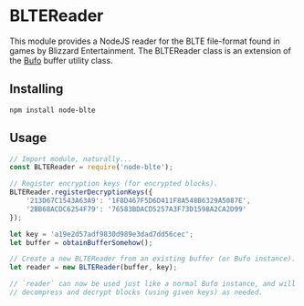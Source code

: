 # BLTEReader
This module provides a NodeJS reader for the BLTE file-format found in games by Blizzard Entertainment. The BLTEReader class is an extension of the [Bufo](https://github.com/Kruithne/node-bufo) buffer utility class.

## Installing
```
npm install node-blte
```

## Usage
```javascript
// Import module, naturally...
const BLTEReader = require('node-blte');

// Register encryption keys (for encrypted blocks).
BLTEReader.registerDecryptionKeys({
    '213D67C1543A63A9': '1F8D467F5D6D411F8A548B6329A5087E',
    '2BB68ACDC6254F79': '76583BDACD5257A3F73D1598A2CA2D99'
});

let key = 'a19e2d57adf9830d989e3dad7dd56cec';
let buffer = obtainBufferSomehow();

// Create a new BLTEReader from an existing buffer (or Bufo instance).
let reader = new BLTEReader(buffer, key);

// `reader` can now be used just like a normal Bufo instance, and will automatically
// decompress and decrypt blocks (using given keys) as needed.
```